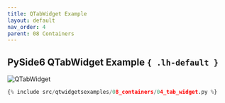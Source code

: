 ```yaml
---
title: QTabWidget Example
layout: default
nav_order: 4
parent: 08 Containers
---
```


## PySide6 QTabWidget Example `{ .lh-default }`

![QTabWidget](/blog/images/qtwidgetsexamples/08_containers/04_tab_widget.png)

```python
{% include src/qtwidgetsexamples/08_containers/04_tab_widget.py %}
```